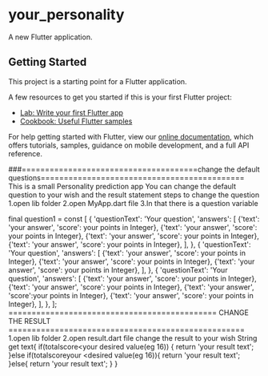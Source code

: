 # your_personality

A new Flutter application.

## Getting Started

This project is a starting point for a Flutter application.

A few resources to get you started if this is your first Flutter project:

- [Lab: Write your first Flutter app](https://flutter.dev/docs/get-started/codelab)
- [Cookbook: Useful Flutter samples](https://flutter.dev/docs/cookbook)

For help getting started with Flutter, view our
[online documentation](https://flutter.dev/docs), which offers tutorials,
samples, guidance on mobile development, and a full API reference.

###======================================change the default questions============================================
This is a small Personality prediction app You can change the default question to your wish and the result statement 
steps to change the question
1.open lib folder 
2.open MyApp.dart file
3.In that there is a question variable 

final question1 = const [
{
      'questionText': 'Your question',
      'answers': [
        {'text': 'your answer', 'score': your points in Integer},
        {'text': 'your answer', 'score': your points in Integer},
        {'text': 'your answer', 'score': your points in Integer},
        {'text': 'your answer', 'score': your points in Integer},
       ],
    },
    {
      'questionText': 'Your question',
      'answers': [
        {'text': 'your answer', 'score': your points in Integer},
        {'text': 'your answer', 'score': your points in Integer},
        {'text': 'your answer', 'score': your points in Integer},
     ],
    },
    {
      'questionText': 'Your question',
      'answers': [
        {'text': 'your answer', 'score': your points in Integer},
        {'text': 'your answer', 'score': your points in Integer},
        {'text': 'your answer', 'score':your points in Integer},
        {'text': 'your answer', 'score': your points in Integer},
      ],
    },
  ];
 ============================================= CHANGE THE RESULT ===================================================
 1.open lib folder
 2.open result.dart file
 change the result to your wish
 String get text{
     if(totalscore<your desired value(eg 16)) {
       return 'your result text';
     }else if(totalscoreyour <desired value(eg 16)){
       return 'your result text';
     }else{
       return 'your result text';
     }
   }